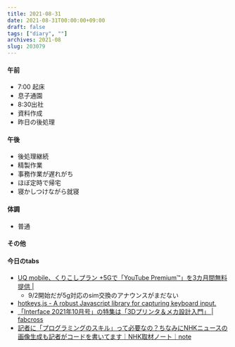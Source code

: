 ```yaml
---
title: 2021-08-31
date: 2021-08-31T00:00:00+09:00
draft: false
tags: ["diary", ""]
archives: 2021-08
slug: 203079
---
```

#### 午前
- 7:00 起床
- 息子通園
- 8:30出社
- 資料作成
- 昨日の後処理
#### 午後
- 後処理継続
- 精製作業
- 事務作業が遅れがち
- ほぼ定時で帰宅
- 寝かしつけながら就寝
#### 体調
- 普通
#### その他
#### 今日のtabs
- [UQ mobile、くりこしプラン +5Gで「YouTube Premium™」を3カ月間無料提供 |](https://www.uqwimax.jp/information/202108311.html)
  - 9/2開始だが5g対応のsim交換のアナウンスがまだない
- [hotkeys.js - A robust Javascript library for capturing keyboard input.](https://wangchujiang.com/hotkeys/)
- [「Interface 2021年10月号」の特集は「3Dプリンタ＆メカ設計入門」 | fabcross](https://fabcross.jp/news/2021/20210819_if10_3dp.html)
- [記者に「プログラミングのスキル」って必要なの？ちなみにNHKニュースの画像生成も記者がコードを書いてます｜NHK取材ノート｜note](https://note.com/nhk_syuzai/n/n9ccbd599da50)